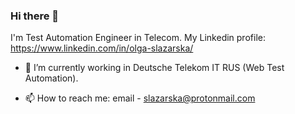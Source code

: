 ### Hi there 👋

I'm Test Automation Engineer in Telecom. My Linkedin profile: https://www.linkedin.com/in/olga-slazarska/

- 🔭 I’m currently working in Deutsche Telekom IT RUS (Web Test Automation).

- 📫 How to reach me: 
email - slazarska@protonmail.com
